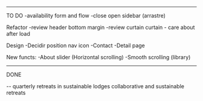 
---
TO DO 
-availability form and flow
-close open sidebar (arrastre)

Refactor
-review header bottom margin 
-review curtain curtain - care about after load

Design
-Decidir position nav icon
-Contact
-Detail page

New functs:
-About slider (Horizontal scrolling)
-Smooth scrolling (library)

----
DONE



--
quarterly retreats in sustainable lodges
collaborative and sustainable retreats